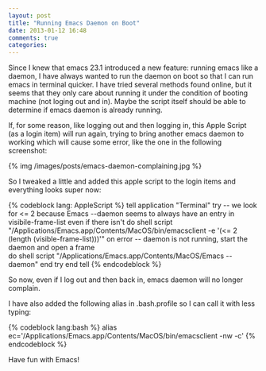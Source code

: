 ```yaml
---
layout: post
title: "Running Emacs Daemon on Boot"
date: 2013-01-12 16:48
comments: true
categories: 
---
```


Since I knew that emacs 23.1 introduced a new feature: running emacs like a daemon, I have always wanted to run the daemon on boot so that I can run emacs in terminal quicker. I have tried several methods found online, but it seems that they only care about running it under the condition of booting machine (not loging out and in). Maybe the script itself should be able to determine if emacs daemon is already running. 

If, for some reason, like logging out and then logging in, this Apple Script (as a login item) will run again, trying to bring another emacs daemon to working which will cause some error, like the one in the following screenshot:

{% img /images/posts/emacs-daemon-complaining.jpg %}
<!-- more -->

So I tweaked a little and added this apple script to the login items and everything looks super now:

{% codeblock lang: AppleScript %}
tell application "Terminal"
     try
	-- we look for <= 2 because Emacs --daemon seems to always have an entry in visibile-frame-list even if there isn't
	do shell script "/Applications/Emacs.app/Contents/MacOS/bin/emacsclient -e '(<= 2 (length (visible-frame-list)))'"
     on error
     	-- daemon is not running, start the daemon and open a frame		
	do shell script "/Applications/Emacs.app/Contents/MacOS/Emacs --daemon"
     end try
end tell
{% endcodeblock %}

So now, even if I log out and then back in, emacs daemon will no longer complain.

I have also added the following alias in .bash.profile so I can call it with less typing:

{% codeblock lang:bash %}
alias ec='/Applications/Emacs.app/Contents/MacOS/bin/emacsclient -nw -c'
{% endcodeblock %}

Have fun with Emacs!